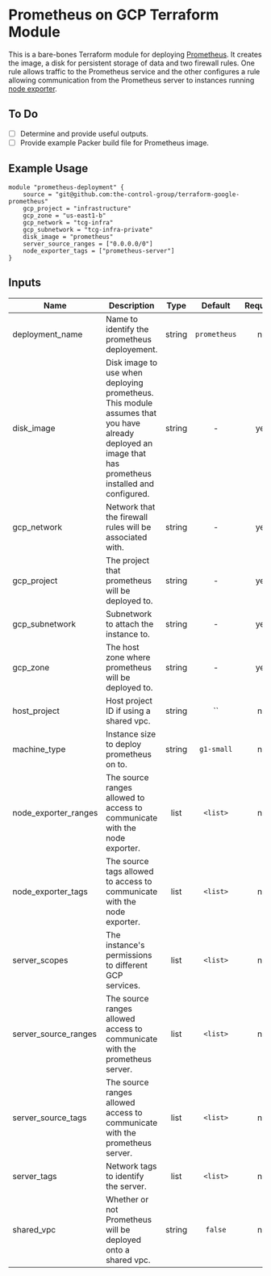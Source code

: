 # Prometheus on GCP Terraform Module

This is a bare-bones Terraform module for deploying [Prometheus](https://prometheus.io/).
It creates the image, a disk for persistent storage of data and two firewall rules. One rule allows
traffic to the Prometheus service and the other configures a rule allowing communication from
the Prometheus server to instances running [node exporter](https://github.com/prometheus/node_exporter).

## To Do
- [ ] Determine and provide useful outputs.
- [ ] Provide example Packer build file for Prometheus image.

## Example Usage
```
module "prometheus-deployment" {
    source = "git@github.com:the-control-group/terraform-google-prometheus"
    gcp_project = "infrastructure"
    gcp_zone = "us-east1-b"
    gcp_network = "tcg-infra"
    gcp_subnetwork = "tcg-infra-private"
    disk_image = "prometheus"
    server_source_ranges = ["0.0.0.0/0"]
    node_exporter_tags = ["prometheus-server"]
}
```

## Inputs

| Name | Description | Type | Default | Required |
|------|-------------|:----:|:-----:|:-----:|
| deployment_name | Name to identify the prometheus deployement. | string | `prometheus` | no |
| disk_image | Disk image to use when deploying prometheus. This module assumes that you have already deployed an image that has prometheus installed and configured. | string | - | yes |
| gcp_network | Network that the firewall rules will be associated with. | string | - | yes |
| gcp_project | The project that prometheus will be deployed to. | string | - | yes |
| gcp_subnetwork | Subnetwork to attach the instance to. | string | - | yes |
| gcp_zone | The host zone where prometheus will be deployed to. | string | - | yes |
| host_project | Host project ID if using a shared vpc. | string | `` | no |
| machine_type | Instance size to deploy prometheus on to. | string | `g1-small` | no |
| node_exporter_ranges | The source ranges allowed to access to communicate with the node exporter. | list | `<list>` | no |
| node_exporter_tags | The source tags allowed to access to communicate with the node exporter. | list | `<list>` | no |
| server_scopes | The instance's permissions to different GCP services. | list | `<list>` | no |
| server_source_ranges | The source ranges allowed access to communicate with the prometheus server. | list | `<list>` | no |
| server_source_tags | The source ranges allowed access to communicate with the prometheus server. | list | `<list>` | no |
| server_tags | Network tags to identify the server. | list | `<list>` | no |
| shared_vpc | Whether or not Prometheus will be deployed onto a shared vpc. | string | `false` | no |
